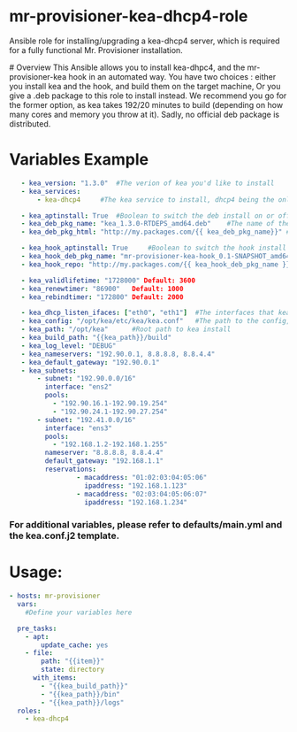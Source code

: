 # mr-provisioner-kea-dhcp4-role
Ansible role for installing/upgrading a kea-dhcp4 server, which is required for a fully functional Mr. Provisioner installation.

# Overview
This Ansible allows you to install kea-dhpc4, and the mr-provisioner-kea hook in an automated way.
You have two choices : either you install kea and the hook, and build them on the target machine,
Or you give a .deb package to this role to install instead.
We recommend you go for the former option, as kea takes 192/20 minutes to build (depending on how many cores and memory you throw at it). Sadly, no official deb package is distributed.

# Variables Example
 ```yaml
    - kea_version: "1.3.0"  #The verion of kea you'd like to install
    - kea_services:
        - kea-dhcp4		#The kea service to install, dhcp4 being the only one supported by MrP

    - kea_aptinstall: True	#Boolean to switch the deb install on or off (off being compiling) Default: False
    - kea_deb_pkg_name: "kea_1.3.0-RTDEPS_amd64.deb"	#The name of the kea deb package
    - kea_deb_pkg_html: "http://my.packages.com/{{ kea_deb_pkg_name}}" #the url to fetch the deb from

    - kea_hook_aptinstall: True 	#Boolean to switch the hook install on or off Default: False
    - kea_hook_deb_pkg_name: "mr-provisioner-kea-hook_0.1-SNAPSHOT_amd64.deb"   
    - kea_hook_repo: "http://my.packages.com/{{ kea_hook_deb_pkg_name }}"	

    - kea_validlifetime: "1728000" Default: 3600
    - kea_renewtimer: "86900"	Default: 1000
    - kea_rebindtimer: "172800"	Default: 2000

    - kea_dhcp_listen_ifaces: ["eth0", "eth1"]	#The interfaces that kea should listen on
    - kea_config: "/opt/kea/etc/kea/kea.conf"	#The path to the config, for the systemd file
    - kea_path: "/opt/kea"		#Root path to kea install
    - kea_build_path: "{{kea_path}}/build"
    - kea_log_level: "DEBUG"
    - kea_nameservers: "192.90.0.1, 8.8.8.8, 8.8.4.4"
    - kea_default_gateway: "192.90.0.1"
    - kea_subnets:
        - subnet: "192.90.0.0/16"
          interface: "ens2"
          pools:
            - "192.90.16.1-192.90.19.254"
            - "192.90.24.1-192.90.27.254"
        - subnet: "192.41.0.0/16"
          interface: "ens3"
          pools:
            - "192.168.1.2-192.168.1.255"
          nameserver: "8.8.8.8, 8.8.4.4"
          default_gateway: "192.168.1.1"
          reservations:
                  - macaddress: "01:02:03:04:05:06"
                    ipaddress: "192.168.1.123"
                  - macaddress: "02:03:04:05:06:07"
                    ipaddress: "192.168.1.234"
```
### For additional variables, please refer to defaults/main.yml and the kea.conf.j2 template.

# Usage:
```yaml
- hosts: mr-provisioner
  vars:
    #Define your variables here

  pre_tasks:
    - apt:
        update_cache: yes
    - file:
        path: "{{item}}"
        state: directory
      with_items:
        - "{{kea_build_path}}"
        - "{{kea_path}}/bin"
        - "{{kea_path}}/logs"
  roles:
    - kea-dhcp4
```

